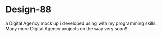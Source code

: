 # Design-88
a Digital Agency mock up i developed using with my programming skills.
Many more Digital Agency projects on the way very soon!!...
